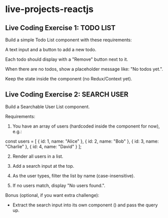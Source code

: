 # live-projects-reactjs

## Live Coding Exercise 1: TODO LIST

Build a simple Todo List component with these requirements:

A text input and a button to add a new todo.

Each todo should display with a "Remove" button next to it.

When there are no todos, show a placeholder message like: "No todos yet.".

Keep the state inside the component (no Redux/Context yet).

## Live Coding Exercise 2: SEARCH USER

Build a Searchable User List component.

Requirements:

1. You have an array of users (hardcoded inside the component for now), e.g.:

const users = [
  { id: 1, name: "Alice" },
  { id: 2, name: "Bob" },
  { id: 3, name: "Charlie" },
  { id: 4, name: "David" }
];


2. Render all users in a list.

3. Add a search input at the top.

4. As the user types, filter the list by name (case-insensitive).

5. If no users match, display "No users found.".

Bonus (optional, if you want extra challenge):

- Extract the search input into its own component (<SearchBox />) and pass the query up.